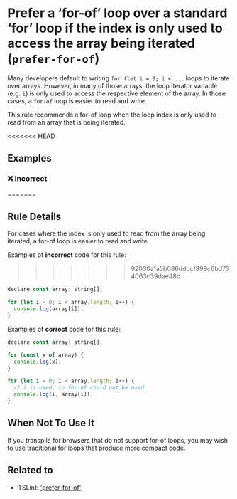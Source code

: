 # Prefer a ‘for-of’ loop over a standard ‘for’ loop if the index is only used to access the array being iterated (`prefer-for-of`)

Many developers default to writing `for (let i = 0; i < ...` loops to iterate over arrays.
However, in many of those arrays, the loop iterator variable (e.g. `i`) is only used to access the respective element of the array.
In those cases, a `for-of` loop is easier to read and write.

This rule recommends a for-of loop when the loop index is only used to read from an array that is being iterated.

<<<<<<< HEAD
## Examples

<!--tabs-->

### ❌ Incorrect
=======
## Rule Details

For cases where the index is only used to read from the array being iterated, a for-of loop is easier to read and write.

Examples of **incorrect** code for this rule:
>>>>>>> 92030a1a5b086ddccf899c6bd734063c39dae48d

```js
declare const array: string[];

for (let i = 0; i < array.length; i++) {
  console.log(array[i]);
}
```

Examples of **correct** code for this rule:

```js
declare const array: string[];

for (const x of array) {
  console.log(x);
}

for (let i = 0; i < array.length; i++) {
  // i is used, so for-of could not be used.
  console.log(i, array[i]);
}
```

## When Not To Use It

If you transpile for browsers that do not support for-of loops, you may wish to use traditional for loops that produce more compact code.

## Related to

- TSLint: ['prefer-for-of'](https://palantir.github.io/tslint/rules/prefer-for-of/)
